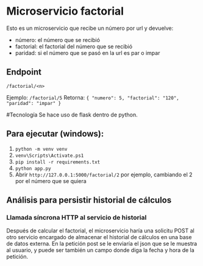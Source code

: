 # Microservicio factorial
Esto es un microservicio que recibe un número por url y devuelve:
- número: el número que se recibió
- factorial: el factorial del número que se recibió
- paridad: si el número que se pasó en la url es par o impar

## Endpoint
`/factorial/<n>`

Ejemplo:
`/factorial/5`
Retorna:
`{ "numero": 5, "factorial": "120", "paridad": "impar" }`

#Tecnología
Se hace uso de flask dentro de python.

## Para ejecutar (windows):
1. `python -m venv venv`
2. `venv\Scripts\Activate.ps1`
3. `pip install -r requirements.txt`
4. `python app.py`
5. Abrir `http://127.0.0.1:5000/factorial/2` por ejemplo, cambiando el 2 por el número que se quiera

## Análisis para persistir historial de cálculos

### Llamada síncrona HTTP al servicio de historial
Después de calcular el factorial, el microservicio haría una solicitu POST al otro servicio encargado de almacenar el historial de cálculos en una base de datos externa. En la petición post se le enviaría el json que se le muestra al usuario, y puede ser también un campo donde diga la fecha y hora de la petición. 



